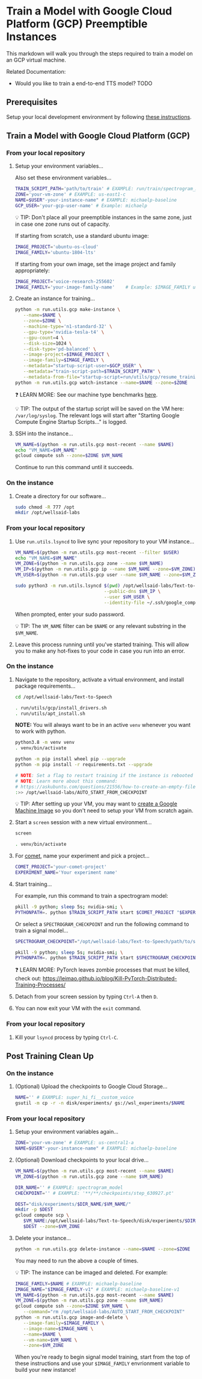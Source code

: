 # Train a Model with Google Cloud Platform (GCP) Preemptible Instances

This markdown will walk you through the steps required to train a model on an GCP virtual
machine.

Related Documentation:

- Would you like to train a end-to-end TTS model? TODO

## Prerequisites

Setup your local development environment by following [these instructions](LOCAL_SETUP.md).

## Train a Model with Google Cloud Platform (GCP)

### From your local repository

1. Setup your environment variables...

   Also set these environment variables...

   ```zsh
   TRAIN_SCRIPT_PATH='path/to/train' # EXAMPLE: run/train/spectrogram_model
   ZONE='your-vm-zone' # EXAMPLE: us-east1-c
   NAME=$USER"-your-instance-name" # EXAMPLE: michaelp-baseline
   GCP_USER='your-gcp-user-name' # Example: michaelp
   ```

   💡 TIP: Don't place all your preemptible instances in the same zone, just in case one zone
   runs out of capacity.

   If starting from scratch, use a standard ubuntu image:
   ```zsh
   IMAGE_PROJECT='ubuntu-os-cloud'
   IMAGE_FAMILY='ubuntu-1804-lts'
   ```

   If starting from your own image, set the image project and family appropriately:
   ```zsh
   IMAGE_PROJECT='voice-research-255602'
   IMAGE_FAMILY='your-image-family-name'    # Example: $IMAGE_FAMILY used to image your machine
   ```

1. Create an instance for training...

   ```zsh
   python -m run.utils.gcp make-instance \
      --name=$NAME \
      --zone=$ZONE \
      --machine-type='n1-standard-32' \
      --gpu-type='nvidia-tesla-t4' \
      --gpu-count=4 \
      --disk-size=1024 \
      --disk-type='pd-balanced' \
      --image-project=$IMAGE_PROJECT \
      --image-family=$IMAGE_FAMILY \
      --metadata="startup-script-user=$GCP_USER" \
      --metadata="train-script-path=$TRAIN_SCRIPT_PATH" \
      --metadata-from-file="startup-script=run/utils/gcp/resume_training_on_start_up.sh"
   python -m run.utils.gcp watch-instance --name=$NAME --zone=$ZONE
   ```

   ❓ LEARN MORE: See our machine type benchmarks [here](./TRAIN_MODEL_GCP_BENCHMARKS.md).

   💡 TIP: The output of the startup script will be saved on the VM here:
   `/var/log/syslog`. The relevant logs will start after
    "Starting Google Compute Engine Startup Scripts..." is logged.

1. SSH into the instance...

   ```zsh
   VM_NAME=$(python -m run.utils.gcp most-recent --name $NAME)
   echo "VM_NAME=$VM_NAME"
   gcloud compute ssh --zone=$ZONE $VM_NAME
   ```

   Continue to run this command until it succeeds.

### On the instance

1. Create a directory for our software...

   ```bash
   sudo chmod -R 777 /opt
   mkdir /opt/wellsaid-labs
   ```

### From your local repository

1. Use `run.utils.lsyncd` to live sync your repository to your VM instance...

   ```bash
   VM_NAME=$(python -m run.utils.gcp most-recent --filter $USER)
   echo "VM_NAME=$VM_NAME"
   VM_ZONE=$(python -m run.utils.gcp zone --name $VM_NAME)
   VM_IP=$(python -m run.utils.gcp ip --name $VM_NAME --zone=$VM_ZONE)
   VM_USER=$(python -m run.utils.gcp user --name $VM_NAME --zone=$VM_ZONE)
   ```

   ```bash
   sudo python3 -m run.utils.lsyncd $(pwd) /opt/wellsaid-labs/Text-to-Speech \
                                    --public-dns $VM_IP \
                                    --user $VM_USER \
                                    --identity-file ~/.ssh/google_compute_engine
   ```

   When prompted, enter your sudo password.

   💡 TIP: The `VM_NAME` filter can be `$NAME` or any relevant substring in the `$VM_NAME`.

1. Leave this process running until you've started training. This will allow you to make any
   hot-fixes to your code in case you run into an error.

### On the instance

1. Navigate to the repository, activate a virtual environment, and install package requirements...

   ```bash
   cd /opt/wellsaid-labs/Text-to-Speech

   . run/utils/gcp/install_drivers.sh
   . run/utils/apt_install.sh
   ```

   **NOTE:** You will always want to be in an active `venv` whenever you want to work with python.

   ```bash
   python3.8 -m venv venv
   . venv/bin/activate

   python -m pip install wheel pip --upgrade
   python -m pip install -r requirements.txt --upgrade

   # NOTE: Set a flag to restart training if the instance is rebooted
   # NOTE: Learn more about this command:
   # https://askubuntu.com/questions/21556/how-to-create-an-empty-file-from-command-line
   :>> /opt/wellsaid-labs/AUTO_START_FROM_CHECKPOINT
   ```

   💡 TIP: After setting up your VM, you may want to
   [create a Google Machine Image](https://cloud.google.com/compute/docs/machine-images/create-machine-images)
   so you don't need to setup your VM from scratch again.

1. Start a `screen` session with a new virtual environment...

   ```bash
   screen
   ```

   ```bash
   . venv/bin/activate
   ```

1. For [comet](https://www.comet.ml/wellsaid-labs), name your experiment and pick a project...

   ```bash
   COMET_PROJECT='your-comet-project'
   EXPERIMENT_NAME='Your experiment name'
   ```

1. Start training...

   For example, run this command to train a spectrogram model:

   ```bash
   pkill -9 python; sleep 5s; nvidia-smi; \
   PYTHONPATH=. python $TRAIN_SCRIPT_PATH start $COMET_PROJECT "$EXPERIMENT_NAME";
   ```

   Or select a `SPECTROGRAM_CHECKPOINT` and run the following command to train a signal model...

   ```bash
   SPECTROGRAM_CHECKPOINT="/opt/wellsaid-labs/Text-to-Speech/path/to/spectrogram/checkpoint"
   ```

   ```bash
   pkill -9 python; sleep 5s; nvidia-smi; \
   PYTHONPATH=. python $TRAIN_SCRIPT_PATH start $SPECTROGRAM_CHECKPOINT $COMET_PROJECT "$EXPERIMENT_NAME";
   ```

   ❓ LEARN MORE: PyTorch leaves zombie processes that must be killed, check out:
   https://leimao.github.io/blog/Kill-PyTorch-Distributed-Training-Processes/

2. Detach from your screen session by typing `Ctrl-A` then `D`.

3. You can now exit your VM with the `exit` command.

### From your local repository

1. Kill your `lsyncd` process by typing `Ctrl-C`.

## Post Training Clean Up

### On the instance

1. (Optional) Upload the checkpoints to Google Cloud Storage...

   ```bash
   NAME='' # EXAMPLE: super_hi_fi__custom_voice
   gsutil -m cp -r -n disk/experiments/ gs://wsl_experiments/$NAME
   ```

### From your local repository

1. Setup your environment variables again...

   ```zsh
   ZONE='your-vm-zone' # EXAMPLE: us-central1-a
   NAME=$USER"-your-instance-name" # EXAMPLE: michaelp-baseline
   ```

1. (Optional) Download checkpoints to your local drive...

   ```bash
   VM_NAME=$(python -m run.utils.gcp most-recent --name $NAME)
   VM_ZONE=$(python -m run.utils.gcp zone --name $VM_NAME)

   DIR_NAME='' # EXAMPLE: spectrogram_model
   CHECKPOINT='' # EXAMPLE: '**/**/checkpoints/step_630927.pt'

   DEST="disk/experiments/$DIR_NAME/$VM_NAME/"
   mkdir -p $DEST
   gcloud compute scp \
      $VM_NAME:/opt/wellsaid-labs/Text-to-Speech/disk/experiments/$DIR_NAME/$CHECKPOINT \
      $DEST --zone=$VM_ZONE
   ```

1. Delete your instance...

   ```zsh
   python -m run.utils.gcp delete-instance --name=$NAME --zone=$ZONE
   ```

   You may need to run the above a couple of times.

   💡 TIP: The instance can be imaged and deleted. For example:

   ```zsh
   IMAGE_FAMILY=$NAME # EXAMPLE: michaelp-baseline
   IMAGE_NAME="$IMAGE_FAMILY-v1" # EXAMPLE: michaelp-baseline-v1
   VM_NAME=$(python -m run.utils.gcp most-recent --name $NAME)
   VM_ZONE=$(python -m run.utils.gcp zone --name $VM_NAME)
   gcloud compute ssh --zone=$ZONE $VM_NAME \
      --command="rm /opt/wellsaid-labs/AUTO_START_FROM_CHECKPOINT"
   python -m run.utils.gcp image-and-delete \
      --image-family=$IMAGE_FAMILY \
      --image-name=$IMAGE_NAME \
      --name=$NAME \
      --vm-name=$VM_NAME \
      --zone=$VM_ZONE
   ```

   When you're ready to begin signal model training, start from the top of these instructions and use your `$IMAGE_FAMILY` envrionment variable to build your new instance!
